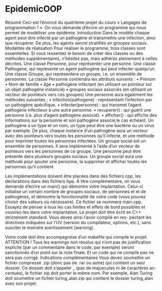 # EpidemicOOP

Résumé
Ceci est l’énoncé du quatrième projet du cours « Langages de programmation 1 ». On vous
demande d’écrire un programme qui nous permet de modéliser une épidémie.
Introduction
Dans le modèle chaque agent peut être infecté par un pathogène et transmettre une infection,
ainsi que récupérer. De plus, les agents seront stratifiés en groupes sociaux.
Modalités de réalisation
Pour réaliser le programme, trois classes sont essentielles. Si vous ressentez le besoin de créer
des classes ou des méthodes supplémentaires, n’hésitez pas, mais adhérez pleinement à celles
décrites.
Une classe Personne, pour représenter une personne.
Une classe Pathogene, qui représente un agent pathogène qui peut infecter quelqu’un.
Une classe Groupe, qui représentera un groupe, i.e. un ensemble de personnes.
La classe Personne contiendra les attributs suivants :
• Prénom
• Nom de famille
• âge
• pathogène infectant (en utilisant un pointeur sur un objet pathogène instancié)
• groupes sociaux associés (en utilisant un vecteur de pointeurs vers ces groupes)
Une personne aura également les méthodes suivantes ;
• infection(pathogene) : représentant l’infection par un pathogène spécifique.
• infecter(personne) : qui transmet l’agent pathogène infectieux à une autre personne.
• recuperer() : qui guérit une personne (i.e. plus d’agent pathogène associé).
• afficher() : qui affiche des informations sur la personne et son pathogène associé,le cas échéant.
Un pathogène a un type et un nom, un type peut être une bactérie ou un virus par exemple. De
plus, chaque instance d’un pathogène aura un vecteur avec des pointeurs vers toutes les personnes
qu’il infecte, et une méthode pour imprimer toutes les personnes infectées.
Un groupe social est un ensemble de personnes. Il sera implémenté à l’aide d’un vecteur de
pointeurs vers les personnes de ce groupe. Une personne peut être présente dans plusieurs groupes
sociaux. Un groupe social aura une méthode pour ajouter une personne, la supprimer et afficher
toutes les personnes qu’il contient.

Les implémentations doivent être placées dans des fichiers cpp, les déclarations dans des fichiers
hpp.
À titre complémentaire, on vous demande d’écrire un main() qui démontre votre implantation.
Celui-ci initialise un certain nombre de groupes sociaux, de personnes et et de pathogènes, et
démontre la fonctionnalité de votre code (vous pouvez choisir des valeurs où nécessaire). Ce fichier
se nommera main.cpp.
Essayez de penser à tous les cas limites et effets de bord possibles et couvrez-les dans votre
implantation.
Le projet doit être écrit en C++ strictement standard. Vous devez ainsi l’avoir compilé en res-
pectant les directives indiquées sur l’UV (version du compilateur, options, etc.), sans susciter le
moindre avertissement (warning).




Votre code doit être accompagnése d’un makefile qui compile le projet.
ATTENTION !
Tous les warnings non résolus qui n’ont pas de justification explicite (par un
commentaire dans le code, par exemple) seront sanctionnés d’un point sur la
note finale. Et un code qui ne compile pas ne sera pas corrigé.
Indications complémentaires
Vous devez soumettre un fichier compressé .zip (donc pas de .rar ou autre) qui contient un
seul dossier. Ce dossier doit s’appeler <nom>_<prenom> (pas de majuscules ni de caractères ac-
centués), le fichier zip doit porter le même nom. Par exemple, Alan Turing doit soumettre un fichier
turing_alan.zip qui contient le dossier turing_alan avec son projet.

